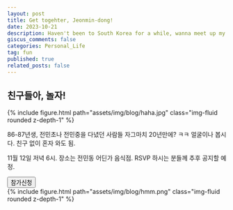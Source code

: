 ```yaml
---
layout: post
title: Get togehter, Jeonmin-dong! 
date: 2023-10-21
description: Haven't been to South Korea for a while, wanna meet up my friends!   
giscus_comments: false
categories: Personal_Life
tag: fun
published: true
related_posts: false
---
```


## 친구들아, 놀자! 

<div class="row mt-3">
    <div class="col-sm mt-3 mt-md-0">
        {% include figure.html path="assets/img/blog/haha.jpg" class="img-fluid rounded z-depth-1" %}
    </div>
</div>



86-87년생, 전민초나 전민중을 다녔던 사람들
자그마치 20년만에? ㅋㅋ 얼굴이나 봅시다. 
친구 없이 혼자 와도 됨. 

11월 12일 저녁 6시. 
장소는 전민동 어딘가 음식점. 
RSVP 하시는 분들께 추후 공지할 예정. 




<a href="https://forms.gle/fTZ8M9Q8LRtVbP9e7">
  <button type="button" class="btn btn-outline-primary">참가신청</button>
</a>




<div class="row mt-3">
    <div class="col-sm mt-3 mt-md-0">
        {% include figure.html path="assets/img/blog/hmm.png" class="img-fluid rounded z-depth-1" %}
    </div>
</div>


